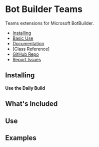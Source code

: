 # Bot Builder Teams

Teams extensions for Microsoft BotBuilder.

- [Installing](#installing)
- [Basic Use](#use)
- [Documentation](https://docs.microsoft.com/en-us/azure/bot-service/bot-service-overview-introduction?view=azure-bot-service-4.0)
- [Class Reference]
- [GitHub Repo](https://github.com/Microsoft/botbuilder-js)
- [Report Issues](https://github.com/Microsoft/botbuilder-js/issues)

## Installing

#### Use the Daily Build

## What's Included

## Use

## Examples
